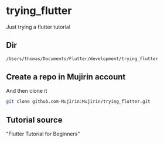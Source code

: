 # trying_flutter
Just trying a flutter tutorial

## Dir 
```bash
/Users/thomas/Documents/Flutter/development/trying_flutter
```
## Create a repo in Mujirin account
And then clone it
```bash
git clone github.com-Mujirin:Mujirin/trying_flutter.git
```
## Tutorial source
"Flutter Tutorial for Beginners"